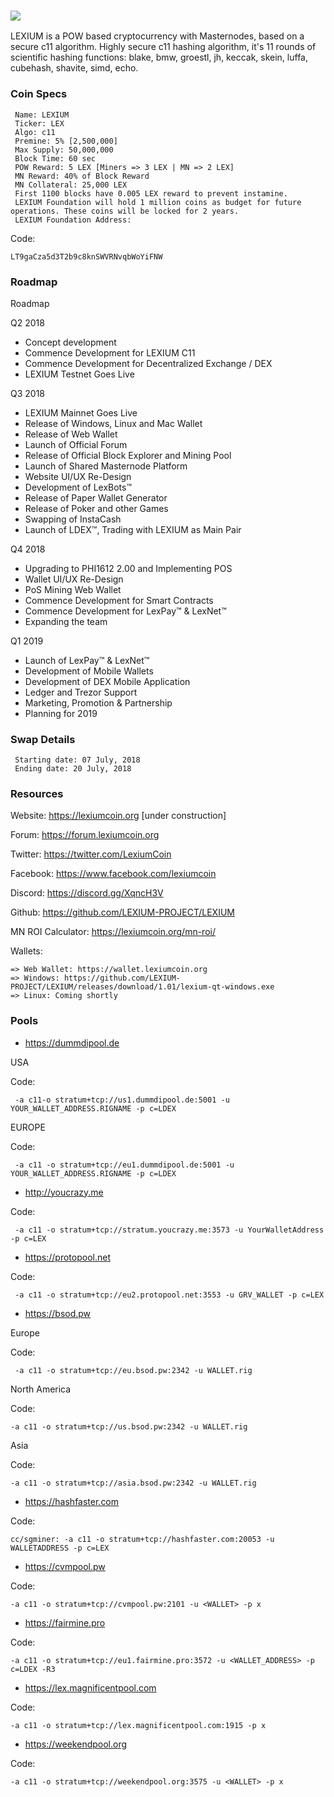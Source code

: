 ### ![](https://i.imgur.com/cTX5V4P.jpg)


LEXIUM is a POW based cryptocurrency with Masternodes, based on a secure c11 algorithm.
Highly secure c11 hashing algorithm, it's 11 rounds of scientific hashing functions: blake, bmw, groestl, jh, keccak, skein, luffa, cubehash, shavite, simd, echo.

### Coin Specs
     Name: LEXIUM
     Ticker: LEX
     Algo: c11
     Premine: 5% [2,500,000] 
     Max Supply: 50,000,000
     Block Time: 60 sec
     POW Reward: 5 LEX [Miners => 3 LEX | MN => 2 LEX]
     MN Reward: 40% of Block Reward
     MN Collateral: 25,000 LEX
     First 1100 blocks have 0.005 LEX reward to prevent instamine.
     LEXIUM Foundation will hold 1 million coins as budget for future operations. These coins will be locked for 2 years.
     LEXIUM Foundation Address:

Code:

    LT9gaCza5d3T2b9c8knSWVRNvqbWoYiFNW


### Roadmap

Roadmap

Q2 2018

- Concept development
- Commence Development for LEXIUM C11
- Commence Development for Decentralized Exchange / DEX 
- LEXIUM Testnet Goes Live

Q3 2018

- LEXIUM Mainnet Goes Live
- Release of Windows, Linux and Mac Wallet
- Release of Web Wallet
- Launch of Official Forum
- Release of Official Block Explorer and Mining Pool
- Launch of Shared Masternode Platform
- Website UI/UX Re-Design
- Development of LexBots™
- Release of Paper Wallet Generator
- Release of Poker and other Games
- Swapping of InstaCash
- Launch of LDEX™, Trading with LEXIUM as Main Pair

Q4 2018

- Upgrading to PHI1612 2.00 and Implementing POS
- Wallet UI/UX Re-Design
- PoS Mining Web Wallet
- Commence Development for Smart Contracts
- Commence Development for LexPay™ & LexNet™
- Expanding the team

Q1 2019

- Launch of LexPay™ & LexNet™
- Development of Mobile Wallets
- Development of DEX Mobile Application
- Ledger and Trezor Support
- Marketing, Promotion & Partnership
- Planning for 2019

### Swap Details

     Starting date: 07 July, 2018
     Ending date: 20 July, 2018

### Resources

Website: https://lexiumcoin.org [under construction]

Forum: https://forum.lexiumcoin.org

Twitter: https://twitter.com/LexiumCoin

Facebook: https://www.facebook.com/lexiumcoin

Discord: https://discord.gg/XqncH3V

Github: https://github.com/LEXIUM-PROJECT/LEXIUM

MN ROI Calculator: https://lexiumcoin.org/mn-roi/

Wallets:
   
    => Web Wallet: https://wallet.lexiumcoin.org
    => Windows: https://github.com/LEXIUM-PROJECT/LEXIUM/releases/download/1.01/lexium-qt-windows.exe
    => Linux: Coming shortly

### Pools

 - https://dummdipool.de

USA

Code:

     -a c11-o stratum+tcp://us1.dummdipool.de:5001 -u YOUR_WALLET_ADDRESS.RIGNAME -p c=LDEX

EUROPE

Code:

     -a c11 -o stratum+tcp://eu1.dummdipool.de:5001 -u YOUR_WALLET_ADDRESS.RIGNAME -p c=LDEX
-  http://youcrazy.me


Code:

     -a c11 -o stratum+tcp://stratum.youcrazy.me:3573 -u YourWalletAddress -p c=LEX

- https://protopool.net


Code:

     -a c11 -o stratum+tcp://eu2.protopool.net:3553 -u GRV_WALLET -p c=LEX

- https://bsod.pw

Europe

Code:

     -a с11 -o stratum+tcp://eu.bsod.pw:2342 -u WALLET.rig

North America

Code:

    -a c11 -o stratum+tcp://us.bsod.pw:2342 -u WALLET.rig

Asia

Code:

    -a c11 -o stratum+tcp://asia.bsod.pw:2342 -u WALLET.rig


- https://hashfaster.com


Code:

    cc/sgminer: -a c11 -o stratum+tcp://hashfaster.com:20053 -u WALLETADDRESS -p c=LEX


- https://cvmpool.pw


Code:

    -a c11 -o stratum+tcp://cvmpool.pw:2101 -u <WALLET> -p x


- https://fairmine.pro


Code:

    -a c11 -o stratum+tcp://eu1.fairmine.pro:3572 -u <WALLET_ADDRESS> -p c=LDEX -R3

- https://lex.magnificentpool.com


Code:

    -a c11 -o stratum+tcp://lex.magnificentpool.com:1915 -p x

- https://weekendpool.org


Code:

    -a c11 -o stratum+tcp://weekendpool.org:3575 -u <WALLET> -p x



